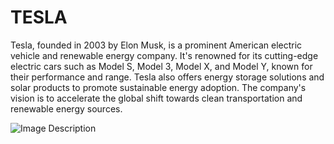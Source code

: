 # TESLA
Tesla, founded in 2003 by Elon Musk, is a prominent American electric vehicle and renewable energy company. 
It's renowned for its cutting-edge electric cars such as Model S, Model 3, Model X, and Model Y, known for their performance and range. 
Tesla also offers energy storage solutions and solar products to promote sustainable energy adoption.
The company's vision is to accelerate the global shift towards clean transportation and renewable energy sources.

<img src="https://encrypted-tbn0.gstatic.com/images?q=tbn:ANd9GcQU3IOHpIQnF2-cByXUjeZ8IrFsR3c-VWCnew&usqp=CAU" alt="Image Description">
